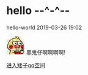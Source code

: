 # hello --^-^--

hello-world 2019-03-26 19:02

![img](https://github.com/weizhi-unknown/hello-world/blob/master/img/imgTest1/5cd62813632762d0a990bda2acec08fa513dc638.jpg)
黑鬼仔啊啊啊啊!

[进入矮子qq空间](https://user.qzone.qq.com/1580743998?source=namecardhoverqzone)
